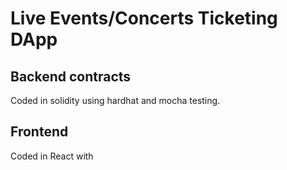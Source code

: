 # Live Events/Concerts Ticketing DApp

## Backend contracts

Coded in solidity using hardhat and mocha testing.

## Frontend

Coded in React with
